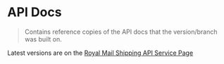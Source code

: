 # API Docs

> Contains reference copies of the API docs that the version/branch was built on.

Latest versions are on the [Royal Mail Shipping API Service Page](http://www.royalmail.com/corporate/services/shipping-api)